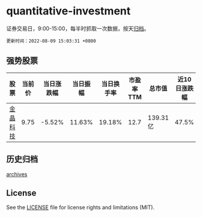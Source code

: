 # quantitative-investment

证券交易日，9:00-15:00，每半时抓取一次数据，按天[归档](archives)。

`更新时间：2022-08-09 15:03:31 +0800`

## 强势股票

|股票|当前价|当日涨跌幅|当日振幅|当日换手率|市盈率TTM|总市值|近10日涨跌幅|
|----|----|----|----|----|----|----|----|
|[金晶科技](https://xueqiu.com/S/SH600586)|9.75|-5.52%|11.63%|19.18%|12.7|139.31亿|47.5%|

## 历史归档

[archives](archives)

## License

See the [LICENSE](LICENSE) file for license rights and limitations (MIT).